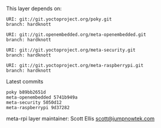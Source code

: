 This layer depends on:

    URI: git://git.yoctoproject.org/poky.git
    branch: hardknott

    URI: git://git.openembedded.org/meta-openembedded.git
    branch: hardknott

    URI: git://git.yoctoproject.org/meta-security.git
    branch: hardknott

    URI: git://git.yoctoproject.org/meta-raspberrypi.git
    branch: hardknott

Latest commits

    poky b89bb2651d
    meta-openembedded 5741b949a
    meta-security 5050d12
    meta-raspberrypi 9d37282

meta-rpi layer maintainer: Scott Ellis <scott@jumpnowtek.com>

